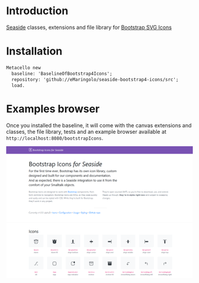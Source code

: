 # Introduction
[Seaside](https://github.com/SeasideSt/Seaside) classes, extensions and file library for [Bootstrap SVG Icons](https://icons.getbootstrap.com/)

# Installation

```smalltalk
Metacello new 
  baseline: 'BaselineOfBootstrap4Icons'; 
  repository: 'github://eMaringolo/seaside-bootstrap4-icons/src'; 
  load.
  ```

# Examples browser

Once you installed the baseline, it will come with the canvas extensions and classes, the file library, tests and an example browser available at `http://localhost:8080/bootstrapIcons`.

![Examples Screenshot](img/examples-screenshot.png)
